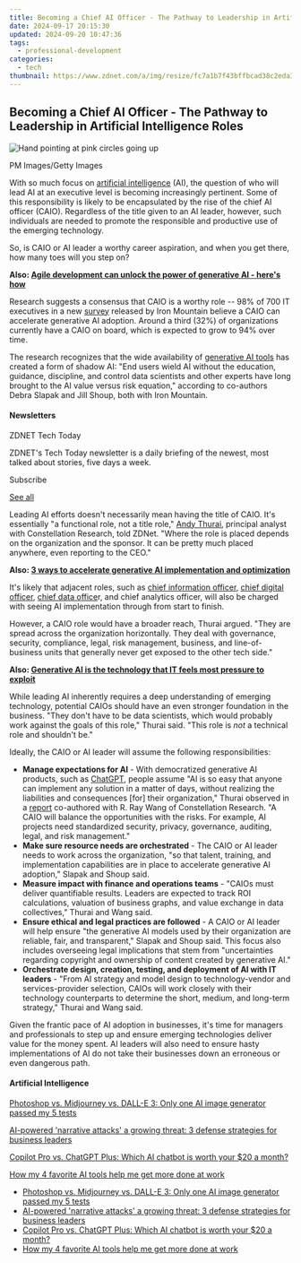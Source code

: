 ```yaml
---
title: Becoming a Chief AI Officer - The Pathway to Leadership in Artificial Intelligence Roles
date: 2024-09-17 20:15:30
updated: 2024-09-20 10:47:36
tags:
  - professional-development
categories:
  - tech
thumbnail: https://www.zdnet.com/a/img/resize/fc7a1b7f43bffbcad38c2eda380d8a76fc758052/2024/05/14/a16866b3-c5c0-487d-9990-7085ebec5995/gettyimages-1752192068.jpg?width=278&height=156&fit=crop&auto=webp
---
```


## Becoming a Chief AI Officer - The Pathway to Leadership in Artificial Intelligence Roles

![Hand pointing at pink circles going up](https://www.zdnet.com/a/img/resize/ad10531cbcf0185235378dcc6ff47b0dc4e8bd0d/2024/05/14/a16866b3-c5c0-487d-9990-7085ebec5995/gettyimages-1752192068.jpg?auto=webp&width=1280)

PM Images/Getty Images

With so much focus on [artificial intelligence](https://www.zdnet.com/article/what-is-ai-heres-everything-you-need-to-know-about-artificial-intelligence/) (AI), the question of who will lead AI at an executive level is becoming increasingly pertinent. Some of this responsibility is likely to be encapsulated by the rise of the chief AI officer (CAIO). Regardless of the title given to an AI leader, however, such individuals are needed to promote the responsible and productive use of the emerging technology. 

So, is CAIO or AI leader a worthy career aspiration, and when you get there, how many toes will you step on? 

**Also: [Agile development can unlock the power of generative AI - here's how](https://www.zdnet.com/article/agile-development-can-unlock-the-power-of-generative-ai-heres-how/)**

Research suggests a consensus that CAIO is a worthy role -- 98% of 700 IT executives in a new [survey](https://www.ironmountain.com/resources/whitepapers/c/capitalizing-on-generative-artificial-intelligence-the-role-of-a-chief-ai-officer) released by Iron Mountain believe a CAIO can accelerate generative AI adoption. Around a third (32%) of organizations currently have a CAIO on board, which is expected to grow to 94% over time.

The research recognizes that the wide availability of [generative AI tools](https://www.zdnet.com/article/what-is-generative-ai-and-why-is-it-so-popular-heres-everything-you-need-to-know/) has created a form of shadow AI: "End users wield AI without the education, guidance, discipline, and control data scientists and other experts have long brought to the AI value versus risk equation," according to co-authors Debra Slapak and Jill Shoup, both with Iron Mountain.

#### Newsletters

ZDNET Tech Today

ZDNET's Tech Today newsletter is a daily briefing of the newest, most talked about stories, five days a week.

 Subscribe

[See all](https://www.zdnet.com/newsletters/)

Leading AI efforts doesn't necessarily mean having the title of CAIO. It's essentially "a functional role, not a title role," [Andy Thurai](https://www.constellationr.com/users/andy-thurai), principal analyst with Constellation Research, told ZDNet. "Where the role is placed depends on the organization and the sponsor. It can be pretty much placed anywhere, even reporting to the CEO."

**Also: [3 ways to accelerate generative AI implementation and optimization](https://www.zdnet.com/article/2024-is-the-year-of-generative-ai-implementation-and-optimization/)**

It's likely that adjacent roles, such as [chief information officer](https://www.zdnet.com/article/what-is-a-cio-the-chief-information-officer-role-explained/), [chief digital officer](https://www.zdnet.com/article/what-is-a-chief-digital-officer-everything-you-need-to-know-about-the-cdo/), [chief data office](https://www.zdnet.com/article/what-is-a-chief-data-officer-everything-you-need-to-know-about-the-cdo-role/)r, and chief analytics officer, will also be charged with seeing AI implementation through from start to finish. 

However, a CAIO role would have a broader reach, Thurai argued. "They are spread across the organization horizontally. They deal with governance, security, compliance, legal, risk management, business, and line-of-business units that generally never get exposed to the other tech side."

**Also: [Generative AI is the technology that IT feels most pressure to exploit](https://www.zdnet.com/article/generative-ai-is-the-technology-that-it-feels-most-pressure-to-exploit/)**

While leading AI inherently requires a deep understanding of emerging technology, potential CAIOs should have an even stronger foundation in the business. "They don't have to be data scientists, which would probably work against the goals of this role," Thurai said. "This role is _not_ a technical role and shouldn't be."

Ideally, the CAIO or AI leader will assume the following responsibilities:

* **Manage expectations for AI** \- With democratized generative AI products, such as [ChatGPT](https://www.zdnet.com/article/what-is-chatgpt-and-why-does-it-matter-heres-everything-you-need-to-know/), people assume "AI is so easy that anyone can implement any solution in a matter of days, without realizing the liabilities and consequences \[for\] their organization," Thurai observed in a [report](https://www.constellationr.com/blog-news/research-summary-urgent-case-chief-ai-officer-caio) co-authored with R. Ray Wang of Constellation Research. "A CAIO will balance the opportunities with the risks. For example, AI projects need standardized security, privacy, governance, auditing, legal, and risk management."
* **Make sure resource needs are orchestrated** \- The CAIO or AI leader needs to work across the organization, "so that talent, training, and implementation capabilities are in place to accelerate generative AI adoption," Slapak and Shoup said.
* **Measure impact with finance and operations teams** \- "CAIOs must deliver quantifiable results. Leaders are expected to track ROI calculations, valuation of business graphs, and value exchange in data collectives," Thurai and Wang said.
* **Ensure ethical and legal practices are followed** \- A CAIO or AI leader will help ensure "the generative AI models used by their organization are reliable, fair, and transparent," Slapak and Shoup said. This focus also includes overseeing legal implications that stem from "uncertainties regarding copyright and ownership of content created by generative AI."
* **Orchestrate design, creation, testing, and deployment of AI with IT leaders** \- "From AI strategy and model design to technology-vendor and services-provider selection, CAIOs will work closely with their technology counterparts to determine the short, medium, and long-term strategy," Thurai and Wang said.

Given the frantic pace of AI adoption in businesses, it's time for managers and professionals to step up and ensure emerging technologies deliver value for the money spent. AI leaders will also need to ensure hasty implementations of AI do not take their businesses down an erroneous or even dangerous path.

#### Artificial Intelligence

[Photoshop vs. Midjourney vs. DALL-E 3: Only one AI image generator passed my 5 tests](https://www.zdnet.com/article/is-photoshops-new-text-to-image-as-good-as-midjourney-and-dall-e-we-test-it-and-see/ "Photoshop vs. Midjourney vs. DALL-E 3: Only one AI image generator passed my 5 tests")

[AI-powered 'narrative attacks' a growing threat: 3 defense strategies for business leaders](https://www.zdnet.com/article/ai-powered-narrative-attacks-a-growing-threat-3-defense-strategies-for-business-leaders/ "AI-powered 'narrative attacks' a growing threat: 3 defense strategies for business leaders")

[Copilot Pro vs. ChatGPT Plus: Which AI chatbot is worth your $20 a month?](https://www.zdnet.com/article/copilot-pro-vs-chatgpt-plus-which-is-ai-chatbot-is-worth-your-20-a-month/ "Copilot Pro vs. ChatGPT Plus: Which AI chatbot is worth your $20 a month?")

[How my 4 favorite AI tools help me get more done at work](https://www.zdnet.com/article/how-my-4-favorite-ai-tools-help-me-get-more-done-at-work/ "How my 4 favorite AI tools help me get more done at work")

* [Photoshop vs. Midjourney vs. DALL-E 3: Only one AI image generator passed my 5 tests](https://www.zdnet.com/article/is-photoshops-new-text-to-image-as-good-as-midjourney-and-dall-e-we-test-it-and-see/ "Photoshop vs. Midjourney vs. DALL-E 3: Only one AI image generator passed my 5 tests")
* [AI-powered 'narrative attacks' a growing threat: 3 defense strategies for business leaders](https://www.zdnet.com/article/ai-powered-narrative-attacks-a-growing-threat-3-defense-strategies-for-business-leaders/ "AI-powered 'narrative attacks' a growing threat: 3 defense strategies for business leaders")
* [Copilot Pro vs. ChatGPT Plus: Which AI chatbot is worth your $20 a month?](https://www.zdnet.com/article/copilot-pro-vs-chatgpt-plus-which-is-ai-chatbot-is-worth-your-20-a-month/ "Copilot Pro vs. ChatGPT Plus: Which AI chatbot is worth your $20 a month?")
* [How my 4 favorite AI tools help me get more done at work](https://www.zdnet.com/article/how-my-4-favorite-ai-tools-help-me-get-more-done-at-work/ "How my 4 favorite AI tools help me get more done at work")

<ins class="adsbygoogle"
     style="display:block"
     data-ad-format="autorelaxed"
     data-ad-client="ca-pub-7571918770474297"
     data-ad-slot="1223367746"></ins>



<ins class="adsbygoogle"
     style="display:block"
     data-ad-client="ca-pub-7571918770474297"
     data-ad-slot="8358498916"
     data-ad-format="auto"
     data-full-width-responsive="true"></ins>
